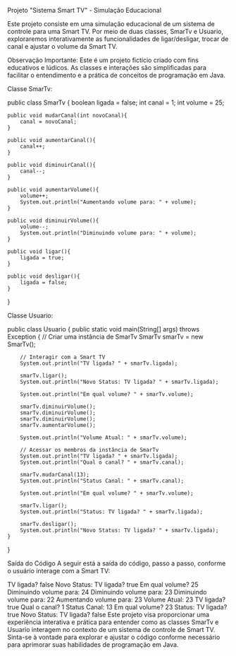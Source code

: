 Projeto "Sistema Smart TV" - Simulação Educacional

Este projeto consiste em uma simulação educacional de um sistema de controle para uma Smart TV. Por meio de duas classes, SmarTv e Usuario, exploraremos interativamente as funcionalidades de ligar/desligar, trocar de canal e ajustar o volume da Smart TV.

Observação Importante: Este é um projeto fictício criado com fins educativos e lúdicos. As classes e interações são simplificadas para facilitar o entendimento e a prática de conceitos de programação em Java.

Classe SmarTv:

public class SmarTv {
    boolean ligada = false;
    int canal = 1;
    int volume = 25;

    public void mudarCanal(int novoCanal){
        canal = novoCanal;
    }

    public void aumentarCanal(){
        canal++;
    }

    public void diminuirCanal(){
        canal--;
    }

    public void aumentarVolume(){
        volume++;
        System.out.println("Aumentando volume para: " + volume);
    }

    public void diminuirVolume(){
        volume--;
        System.out.println("Diminuindo volume para: " + volume);
    }

    public void ligar(){
        ligada = true;
    }

    public void desligar(){
        ligada = false;
    }
}


Classe Usuario:

public class Usuario {
    public static void main(String[] args) throws Exception {
        // Criar uma instância de SmarTv
        SmarTv smarTv = new SmarTv();

        // Interagir com a Smart TV
        System.out.println("TV ligada? " + smarTv.ligada);

        smarTv.ligar();
        System.out.println("Novo Status: TV ligada? " + smarTv.ligada);

        System.out.println("Em qual volume? " + smarTv.volume);

        smarTv.diminuirVolume();
        smarTv.diminuirVolume();
        smarTv.diminuirVolume();
        smarTv.aumentarVolume();

        System.out.println("Volume Atual: " + smarTv.volume);

        // Acessar os membros da instância de SmarTv
        System.out.println("TV ligada? " + smarTv.ligada);
        System.out.println("Qual o canal? " + smarTv.canal);

        smarTv.mudarCanal(13);
        System.out.println("Status Canal: " + smarTv.canal);

        System.out.println("Em qual volume? " + smarTv.volume);

        smarTv.ligar();
        System.out.println("Status: TV ligada? " + smarTv.ligada);

        smarTv.desligar();
        System.out.println("Novo Status: TV ligada? " + smarTv.ligada);
    }
}

Saída do Código
A seguir está a saída do código, passo a passo, conforme o usuário interage com a Smart TV:

TV ligada? false
Novo Status: TV ligada? true
Em qual volume? 25
Diminuindo volume para: 24
Diminuindo volume para: 23
Diminuindo volume para: 22
Aumentando volume para: 23
Volume Atual: 23
TV ligada? true
Qual o canal? 1
Status Canal: 13
Em qual volume? 23
Status: TV ligada? true
Novo Status: TV ligada? false
Este projeto visa proporcionar uma experiência interativa e prática para entender como as classes SmarTv e Usuario interagem no contexto de um sistema de controle de Smart TV. Sinta-se à vontade para explorar e ajustar o código conforme necessário para aprimorar suas habilidades de programação em Java.
